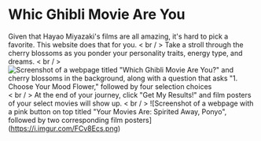 # Whic Ghibli Movie Are You
Given that Hayao Miyazaki's films are all amazing, it's hard to pick a favorite. This website does that for you. < br / >
Take a stroll through the cherry blossoms as you ponder your personality traits, energy type, and dreams. < br / >
![Screenshot of a webpage titled "Which Ghibli Movie Are You?" and cherry blossoms in the background, 
along with a question that asks "1. Choose Your Mood Flower," followed by four selection choices](https://i.imgur.com/AvARKNw.png) < br / >
At the end of your journey, click "Get My Results!" and film posters of your select movies will show up. < br / >
![Screenshot of a webpage with a pink button on top titled "Your Movies Are: Spirited Away, Ponyo", 
followed by two corresponding film posters] (https://i.imgur.com/FCv8Ecs.png)

